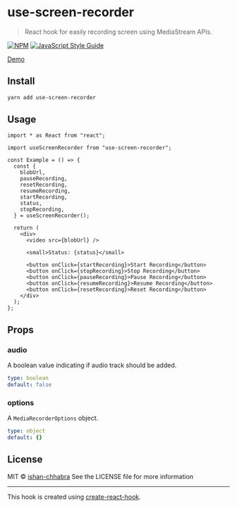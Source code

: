 # use-screen-recorder

> React hook for easily recording screen using MediaStream APIs.

[![NPM](https://img.shields.io/npm/v/use-screen-recorder.svg)](https://www.npmjs.com/package/use-screen-recorder) [![JavaScript Style Guide](https://img.shields.io/badge/code_style-standard-brightgreen.svg)](https://standardjs.com)

[Demo](https://ishan-chhabra.github.io/use-screen-recorder/)

## Install

```bash
yarn add use-screen-recorder
```

## Usage

```tsx
import * as React from "react";

import useScreenRecorder from "use-screen-recorder";

const Example = () => {
  const {
    blobUrl,
    pauseRecording,
    resetRecording,
    resumeRecording,
    startRecording,
    status,
    stopRecording,
  } = useScreenRecorder();

  return (
    <div>
      <video src={blobUrl} />

      <small>Status: {status}</small>

      <button onClick={startRecording}>Start Recording</button>
      <button onClick={stopRecording}>Stop Recording</button>
      <button onClick={pauseRecording}>Pause Recording</button>
      <button onClick={resumeRecording}>Resume Recording</button>
      <button onClick={resetRecording}>Reset Recording</button>
    </div>
  );
};
```

## Props

### audio

A boolean value indicating if audio track should be added.

```yaml
type: boolean
default: false
```

### options

A `MediaRecorderOptions` object.

```yaml
type: object
default: {}
```

## License

MIT © [ishan-chhabra](https://github.com/ishan-chhabra)
See the LICENSE file for more information

---

This hook is created using [create-react-hook](https://github.com/hermanya/create-react-hook).
